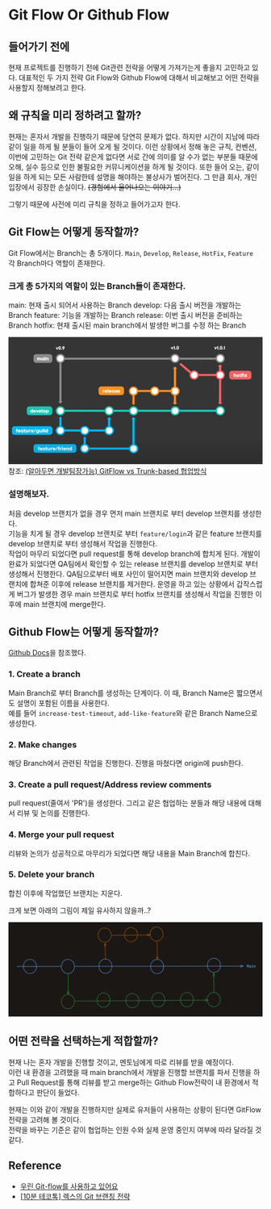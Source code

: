 # Git Flow Or Github Flow

## 들어가기 전에

현재 프로젝트를 진행하기 전에 Git관련 전략을 어떻게 가져가는게 좋을지 고민하고 있다.
대표적인 두 가지 전략 Git Flow와 Github Flow에 대해서 비교해보고 어떤 전략을 사용할지 정해보려고 한다.

## 왜 규칙을 미리 정하려고 할까?
현재는 혼자서 개발을 진행하기 때문에 당연히 문제가 없다. 하지만 시간이 지남에 따라 같이 일을 하게 될 분들이 들어 오게 될 것이다. 
이런 상황에서 정해 놓은 규칙, 컨벤션, 이번에 고민하는 Git 전략 같은게 없다면 서로 간에 의미를 알 수가 없는 부분들 때문에 오해, 실수 등으로 인한 불필요한 커뮤니케이션을 하게 될 것이다.
또한 들어 오는, 같이 일을 하게 되는 모든 사람한테 설명을 해야하는 불상사가 벌어진다. 그 만큼 회사, 개인 입장에서 굉장한 손실이다.
~~(경험에서 울어나오는 이야기...)~~

그렇기 때문에 사전에 미리 규칙을 정하고 들어가고자 한다.

## Git Flow는 어떻게 동작할까?

Git Flow에서는 Branch는 총 5개이다. `Main`, `Develop`, `Release`, `HotFix`, `Feature` <br>
각 Branch마다 역할이 존재한다.

### 크게 총 5가지의 역할이 있는 Branch들이 존재한다.

main: 현재 출시 되어서 사용하는 Branch
develop: 다음 출시 버전을 개발하는 Branch
feature: 기능을 개발하는 Branch
release: 이번 출시 버전을 준비하는 Branch
hotfix: 현재 출시된 main branch에서 발생한 버그를 수정 하는 Branch

![img_2.png](images/git_flow_image.png)
<br> 참조: [(알아두면 개발팀장가능) GitFlow vs Trunk-based 협업방식](https://www.youtube.com/watch?v=EV3FZ3cWBp8)

### 설명해보자. 

처음 develop 브랜치가 없을 경우 먼저 main 브랜치로 부터 develop 브랜치를 생성한다. <br>
기능을 치게 될 경우 develop 브랜치로 부터 `feature/login`과 같은 feature 브랜치를 develop 브랜치로 부터 생성해서 작업을 진행한다. <br>
작업이 마무리 되었다면 pull request를 통해 develop branch에 합치게 된다.
개발이 완료가 되었다면 QA팀에서 확인할 수 있는 release 브랜치를 develop 브랜치로 부터 생성해서 진행한다.  QA팀으로부터 배포 사인이 떨어지면 main 브랜치와 develop 브랜치에 합쳐준 이후에 release 브랜치를 제거한다.
운영을 하고 있는 상황에서 갑작스럽게 버그가 발생한 경우 main 브랜치로 부터 hotfix 브랜치를 생성해서 작업을 진행한 이후에 main 브랜치에 merge한다. 


## Github Flow는 어떻게 동작할까?

[Github Docs](https://docs.github.com/ko/get-started/quickstart/github-flow)을 참조했다. 

### 1. Create a branch

Main Branch로 부터 Branch를 생성하는 단계이다. 
이 때, Branch Name은 짧으면서도 설명이 포함된 이름을 사용한다. <br>
예를 들어 `increase-test-timeout`, `add-like-feature`와 같은 Branch Name으로 생성한다.

### 2. Make changes
해당 Branch에서 관련된 작업을 진행한다. 진행을 마쳤다면 origin에 push한다.

### 3. Create a pull request/Address review comments
pull request(줄여서 'PR')을 생성한다. 그리고 같은 협업하는 분들과 해당 내용에 대해서 리뷰 및 논의를 진행한다.

### 4. Merge your pull request
리뷰와 논의가 성공적으로 마무리가 되었다면 해당 내용을 Main Branch에 합친다.

### 5. Delete your branch
합친 이후에 작업했던 브랜치는 지운다.


크게 보면 아래의 그림이 제일 유사하지 않을까..?

![img_1.png](images/github_flow_image.png)



## 어떤 전략을 선택하는게 적합할까?

현재 나는 혼자 개발을 진행할 것이고, 멘토님에게 따로 리뷰를 받을 예정이다. <br>
이런 내 환경을 고려했을 때 main branch에서 개발을 진행할 브랜치를 파서 진행을 하고 Pull Request를 통해 리뷰를 받고 merge하는 Github Flow전략이 내 환경에서 적합하다고 판단이 들었다.

현재는 이와 같이 개발을 진행하지만 실제로 유저들이 사용하는 상황이 된다면 GitFlow 전략을 고려해 볼 것이다. <br>
전략을 바꾸는 기준은 같이 협업하는 인원 수와 실제 운영 중인지 여부에 따라 달라질 것 같다.


## Reference 
* [우린 Git-flow를 사용하고 있어요](https://techblog.woowahan.com/2553/)
* [[10분 테코톡] 렉스의 Git 브랜칭 전략](https://www.youtube.com/watch?v=wtsr5keXUyE)